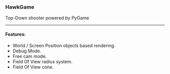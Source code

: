 ### HawkGame

Top-Down shooter powered by PyGame

---

#### Features:
- World / Screen Position objects based rendering.
- Debug Mode.
- Free cam mode.
- Field Of View radius system.
- Field Of View cone.
